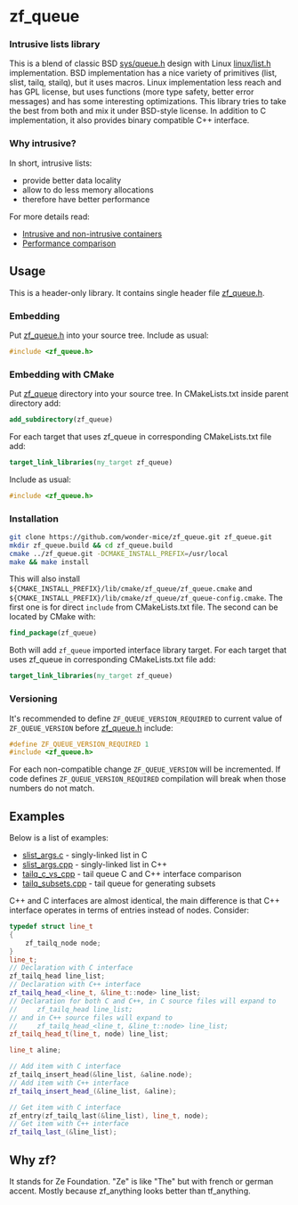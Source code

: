 zf_queue
========

### Intrusive lists library

This is a blend of classic BSD [sys/queue.h] design with Linux [linux/list.h]
implementation. BSD implementation has a nice variety of primitives (list,
slist, tailq, stailq), but it uses macros. Linux implementation less reach and
has GPL license, but uses functions (more type safety, better error messages)
and has some interesting optimizations. This library tries to take the best from
both and mix it under BSD-style license. In addition to C implementation, it
also provides binary compatible C++ interface.

[sys/queue.h]: https://svnweb.freebsd.org/base/head/sys/sys/queue.h
[linux/list.h]: https://github.com/torvalds/linux/blob/master/include/linux/list.h

### Why intrusive?

In short, intrusive lists:

* provide better data locality
* allow to do less memory allocations
* therefore have better performance

For more details read:

* [Intrusive and non-intrusive containers](http://www.boost.org/doc/libs/1_57_0/doc/html/intrusive/intrusive_vs_nontrusive.html)
* [Performance comparison](http://www.boost.org/doc/libs/1_57_0/doc/html/intrusive/performance.html)

Usage
--------

This is a header-only library. It contains single header file
[zf_queue.h](zf_queue/zf_queue.h).

### Embedding

Put [zf_queue.h](zf_queue/zf_queue.h) into your source tree.
Include as usual:

```c
#include <zf_queue.h>
```

### Embedding with CMake

Put [zf_queue](zf_queue) directory into your source tree.
In CMakeLists.txt inside parent directory add:

```cmake
add_subdirectory(zf_queue)
```

For each target that uses zf_queue in corresponding CMakeLists.txt file add:

```cmake
target_link_libraries(my_target zf_queue)
```

Include as usual:

```c
#include <zf_queue.h>
```

### Installation

```bash
git clone https://github.com/wonder-mice/zf_queue.git zf_queue.git
mkdir zf_queue.build && cd zf_queue.build
cmake ../zf_queue.git -DCMAKE_INSTALL_PREFIX=/usr/local
make && make install
```

This will also install
`${CMAKE_INSTALL_PREFIX}/lib/cmake/zf_queue/zf_queue.cmake`
and
`${CMAKE_INSTALL_PREFIX}/lib/cmake/zf_queue/zf_queue-config.cmake`.
The first one is for direct `include` from CMakeLists.txt file.
The second can be located by CMake with:

```cmake
find_package(zf_queue)
```

Both will add `zf_queue` imported interface library target.
For each target that uses zf_queue in corresponding CMakeLists.txt file add:

```cmake
target_link_libraries(my_target zf_queue)
```

### Versioning

It's recommended to define `ZF_QUEUE_VERSION_REQUIRED` to current value of
`ZF_QUEUE_VERSION` before [zf_queue.h](zf_queue/zf_queue.h) include:

```c
#define ZF_QUEUE_VERSION_REQUIRED 1
#include <zf_queue.h>
```

For each non-compatible change `ZF_QUEUE_VERSION` will be incremented. If
code defines `ZF_QUEUE_VERSION_REQUIRED` compilation will break when those
numbers do not match.

Examples
--------

Below is a list of examples:

* [slist_args.c](examples/slist_args.c) - singly-linked list in C
* [slist_args.cpp](examples/slist_args.cpp) - singly-linked list in C++
* [tailq_c_vs_cpp](examples/tailq_c_vs_cpp.cpp) - tail queue C and C++
  interface comparison
* [tailq_subsets.cpp](examples/tailq_subsets.cpp) - tail queue for generating subsets

C++ and C interfaces are almost identical, the main difference is that C++
interface operates in terms of entries instead of nodes. Consider:
```c++
typedef struct line_t
{
    zf_tailq_node node;
}
line_t;
// Declaration with C interface
zf_tailq_head line_list;
// Declaration with C++ interface
zf_tailq_head_<line_t, &line_t::node> line_list;
// Declaration for both C and C++, in C source files will expand to
//     zf_tailq_head line_list;
// and in C++ source files will expand to
//     zf_tailq_head_<line_t, &line_t::node> line_list;
zf_tailq_head_t(line_t, node) line_list;

line_t aline;

// Add item with C interface
zf_tailq_insert_head(&line_list, &aline.node);
// Add item with C++ interface
zf_tailq_insert_head_(&line_list, &aline);

// Get item with C interface
zf_entry(zf_tailq_last(&line_list), line_t, node);
// Get item with C++ interface
zf_tailq_last_(&line_list);
```

Why zf?
--------

It stands for Ze Foundation. "Ze" is like "The" but with french or german accent.
Mostly because zf_anything looks better than tf_anything.

